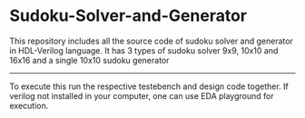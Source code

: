 # Sudoku-Solver-and-Generator
This repository includes all the source code of sudoku solver and generator in HDL-Verilog language. It has 3 types of sudoku solver 9x9, 10x10 and 16x16 and a single 10x10 sudoku generator

-----------------------------------------------------------------------------------------------------------------------------------------------------------------------

To execute this run the respective testebench and design code together. If verilog not installed in your computer, one can use EDA playground for execution.
